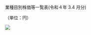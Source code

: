 業種目別株価等一覧表(令和４年 $3.4$ 月分)

（単位：円）

![](https://www.nta.go.jp/tmp/9894834a-d8c4-4582-869f-788b897ed6f3/images/c63a4d52093edefc4af82c4365295809c78a1759dac42e659cce77fa87068dc2.jpg)
